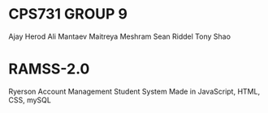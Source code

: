 # CPS731 GROUP 9

Ajay Herod
Ali Mantaev
Maitreya Meshram
Sean Riddel
Tony Shao


# RAMSS-2.0
Ryerson Account Management Student System
Made in JavaScript, HTML, CSS, mySQL
